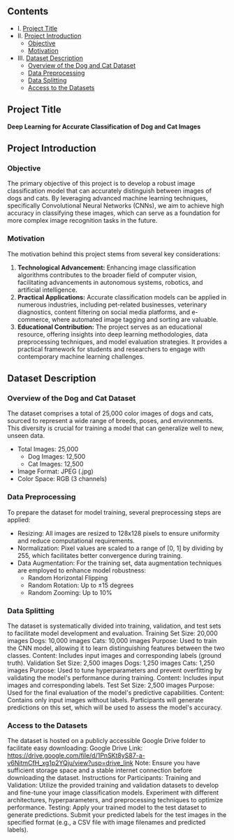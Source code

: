 ## Contents

<!-- toc -->

- I. [Project Title](#project-title)</br>
- II. [Project Introduction](#project-introduction)
  - [Objective](#objective)
  - [Motivation](#motivation)</br>
- III. [Dataset Description](#dataset-description)
  - [Overview of the Dog and Cat Dataset](#overview-of-the-dog-and-cat-dataset)
  - [Data Preprocessing](#data-preprocessing)
  - [Data Splitting](#data-splitting)
  - [Access to the Datasets](#access-to-the-datasets)

<!-- tocstop -->

## Project Title

**Deep Learning for Accurate Classification of Dog and Cat Images**

## Project Introduction

### Objective

The primary objective of this project is to develop a robust image classification model that can accurately distinguish between images of dogs and cats. By leveraging advanced machine learning techniques, specifically Convolutional Neural Networks (CNNs), we aim to achieve high accuracy in classifying these images, which can serve as a foundation for more complex image recognition tasks in the future.

### Motivation

The motivation behind this project stems from several key considerations:
1. **Technological Advancement:** Enhancing image classification algorithms contributes to the broader field of computer vision, facilitating advancements in autonomous systems, robotics, and artificial intelligence.
2. **Practical Applications:** Accurate classification models can be applied in numerous industries, including pet-related businesses, veterinary diagnostics, content filtering on social media platforms, and e-commerce, where automated image tagging and sorting are valuable.
3. **Educational Contribution:** The project serves as an educational resource, offering insights into deep learning methodologies, data preprocessing techniques, and model evaluation strategies. It provides a practical framework for students and researchers to engage with contemporary machine learning challenges.

## Dataset Description

### Overview of the Dog and Cat Dataset

The dataset comprises a total of 25,000 color images of dogs and cats, sourced to represent a wide range of breeds, poses, and environments. This diversity is crucial for training a model that can generalize well to new, unseen data.
- Total Images: 25,000
  - Dog Images: 12,500
  - Cat Images: 12,500
- Image Format: JPEG (.jpg)
- Color Space: RGB (3 channels)

### Data Preprocessing

To prepare the dataset for model training, several preprocessing steps are applied:
- Resizing: All images are resized to 128x128 pixels to ensure uniformity and reduce computational requirements.
- Normalization: Pixel values are scaled to a range of [0, 1] by dividing by 255, which facilitates better convergence during training.
- Data Augmentation: For the training set, data augmentation techniques are employed to enhance model robustness:
  - Random Horizontal Flipping
  - Random Rotation: Up to ±15 degrees
  - Random Zooming: Up to 10%

### Data Splitting

The dataset is systematically divided into training, validation, and test sets to facilitate model development and evaluation.
Training Set
Size: 20,000 images
Dogs: 10,000 images
Cats: 10,000 images
Purpose: Used to train the CNN model, allowing it to learn distinguishing features between the two classes.
Content: Includes input images and corresponding labels (ground truth).
Validation Set
Size: 2,500 images
Dogs: 1,250 images
Cats: 1,250 images
Purpose: Used to tune hyperparameters and prevent overfitting by validating the model's performance during training.
Content: Includes input images and corresponding labels.
Test Set
Size: 2,500 images
Purpose: Used for the final evaluation of the model's predictive capabilities.
Content: Contains only input images without labels. Participants will generate predictions on this set, which will be used to assess the model's accuracy.

### Access to the Datasets
The dataset is hosted on a publicly accessible Google Drive folder to facilitate easy downloading:
Google Drive Link: https://drive.google.com/file/d/1PnSKt8yS87-a-v6NitmCfH_xg1p2YQju/view?usp=drive_link
Note: Ensure you have sufficient storage space and a stable internet connection before downloading the dataset.
Instructions for Participants:
Training and Validation:
Utilize the provided training and validation datasets to develop and fine-tune your image classification models.
Experiment with different architectures, hyperparameters, and preprocessing techniques to optimize performance.
Testing:
Apply your trained model to the test dataset to generate predictions.
Submit your predicted labels for the test images in the specified format (e.g., a CSV file with image filenames and predicted labels).
